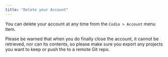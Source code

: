 ```yaml
---
title: "Delete your Account"
---
```


You can delete your account at any time from the `Codio > Account` menu item.

Please be warned that when you do finally close the account, it cannot be retrieved, nor can its contents, so please make sure you export any projects you want to keep or push the to a remote Git repo.